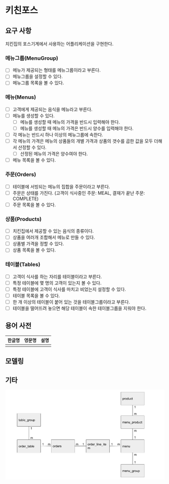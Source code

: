 # 키친포스

## 요구 사항

치킨집의 포스기계에서 사용하는 어플리케이션을 구현한다.

### 메뉴그룹(MenuGroup)

- [ ] 메뉴가 제공되는 형태를 메뉴그룹이라고 부른다.
- [ ] 메뉴그룹을 설정할 수 있다.
- [ ] 메뉴그룹 목록을 볼 수 있다.

### 메뉴(Menus)

- [ ] 고객에게 제공되는 음식을 메뉴라고 부른다.
- [ ] 메뉴를 생성할 수 있다.
    - [ ] 메뉴를 생성할 때 메뉴의 가격을 반드시 입력해야 한다.
    - [ ] 메뉴를 생성할 때 메뉴의 가격은 반드시 양수를 입력해야 한다.    
- [ ] 각 메뉴는 반드시 하나 이상의 메뉴그룹에 속한다.
- [ ] 각 메뉴의 가격은 메뉴의 상품들의 개별 가격과 상품의 갯수를 곱한 값을 모두 더해서 산정할 수 있다.
    - [ ] 산정된 메뉴의 가격은 양수여야 한다.
- [ ] 메뉴 목록을 볼 수 있다.

### 주문(Orders)

- [ ] 테이블에 서빙되는 메뉴의 집합을 주문이라고 부른다.
- [ ] 주문은 상태를 가진다. (고객이 식사중인 주문: MEAL, 결재가 끝난 주문: COMPLETE)
- [ ] 주문 목록을 볼 수 있다.

### 상품(Products)

- [ ] 치킨집에서 제공할 수 있는 음식의 종류이다.
- [ ] 상품을 여러개 조합해서 메뉴로 만들 수 있다.
- [ ] 상품별 가격을 정할 수 있다.
- [ ] 상품 목록을 볼 수 있다.

### 테이블(Tables)

- [ ] 고객이 식사를 하는 자리를 테이블이라고 부른다.
- [ ] 특정 테이블에 몇 명의 고객이 있는지 볼 수 있다.
- [ ] 특정 테이블에 고객이 식사를 마치고 비었는지 설정할 수 있다.
- [ ] 테이블 목록을 볼 수 있다.
- [ ] 한 개 이상의 테이블이 붙어 있는 것을 테이블그룹이라고 부른다.
- [ ] 테이블을 떨어뜨려 놓으면 해당 테이블이 속한 테이블그룹을 지워야 한다.

## 용어 사전

| 한글명 | 영문명 | 설명 |
| --- | --- | --- |
|  |  |  |

## 모델링


## 기타

![legacypos 테이블 관계도](assets/legacypos_tables.jpg)
